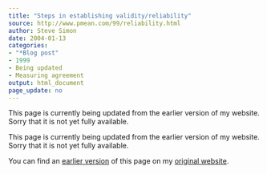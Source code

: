 ```yaml
---
title: "Steps in establishing validity/reliability"
source: http://www.pmean.com/99/reliability.html
author: Steve Simon
date: 2004-01-13
categories:
- "*Blog post"
- 1999
- Being updated
- Measuring agreement
output: html_document
page_update: no
---
```


This page is currently being updated from the earlier version of my website. Sorry that it is not yet fully available.

This page is currently being updated from the earlier version of my website. Sorry that it is not yet fully available.

<!---More--->

You can find an [earlier version][sim1] of this page on my [original website][sim2].

[sim1]: http://www.pmean.com/99/reliability.html
[sim2]: http://www.pmean.com/original_site.html
